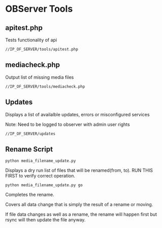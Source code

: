 # OBServer Tools

## apitest.php 

Tests functionality of api

~~~~
//IP_OF_SERVER/tools/apitest.php
~~~~

## mediacheck.php

Output list of missing media files

~~~~
//IP_OF_SERVER/tools/mediacheck.php
~~~~ 

## Updates 

Displays a list of availalble updates, errors or misconfigured services

Note: Need to be logged to observer with admin user rights 

~~~~
//IP_OF_SERVER/updates
~~~~

## Rename Script 

~~~~
python media_filename_update.py 
~~~~

Displays a dry run list of files that will be renamed(from, to). RUN THIS FIRST to verify correct operation.

~~~~
python media_filename_update.py go 
~~~~

Completes the rename.

Covers all data change that is simply the result of a rename or moving.

If file data changes as well as a rename, the rename will happen first but rsync will then update the file anyway.
